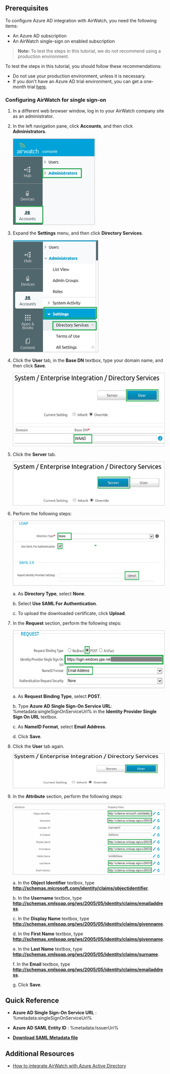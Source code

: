 
## Prerequisites

To configure Azure AD integration with AirWatch, you need the following items:

- An Azure AD subscription
- An AirWatch single-sign on enabled subscription

> **Note:**
> To test the steps in this tutorial, we do not recommend using a production environment.

To test the steps in this tutorial, you should follow these recommendations:

- Do not use your production environment, unless it is necessary.
- If you don't have an Azure AD trial environment, you can get a one-month trial [here](https://azure.microsoft.com/pricing/free-trial/).

### Configuring AirWatch for single sign-on

1. In a different web browser window, log in to your AirWatch company site as an administrator.

2. In the left navigation pane, click **Accounts**, and then click **Administrators**.
   
    ![Administrators](./media/ic791920.png "Administrators")

3. Expand the **Settings** menu, and then click **Directory Services**.
   
    ![Settings](./media/ic791921.png "Settings")

4. Click the **User** tab, in the **Base DN** textbox, type your domain name, and then click **Save**.
   
    ![User](./media/ic791922.png "User")

5. Click the **Server** tab.
   
    ![Server](./media/ic791923.png "Server")

6. Perform the following steps:
    
	![Upload](./media/ic791924.png "Upload")    

    a. As **Directory Type**, select **None**.

    b. Select **Use SAML For Authentication**.

    c. To upload the downloaded certificate, click **Upload**.

7. In the **Request** section, perform the following steps:
    
    ![Request](./media/ic791925.png "Request")  

    a. As **Request Binding Type**, select **POST**.

    b. Type **Azure AD Single Sign-On Service URL**: %metadata:singleSignOnServiceUrl% in the **Identity Provider Single Sign On URL** textbox.

    c. As **NameID Format**, select **Email Address**.

    d. Click **Save**.

8. Click the **User** tab again.
    
    ![User](./media/ic791926.png "User")

9. In the **Attribute** section, perform the following steps:
    
    ![Attribute](./media/ic791927.png "Attribute")

    a. In the **Object Identifier** textbox, type **http://schemas.microsoft.com/identity/claims/objectidentifier**.

    b. In the **Username** textbox, type **http://schemas.xmlsoap.org/ws/2005/05/identity/claims/emailaddress**.

    c. In the **Display Name** textbox, type **http://schemas.xmlsoap.org/ws/2005/05/identity/claims/givenname**.

    d. In the **First Name** textbox, type **http://schemas.xmlsoap.org/ws/2005/05/identity/claims/givenname**.

    e. In the **Last Name** textbox, type **http://schemas.xmlsoap.org/ws/2005/05/identity/claims/surname**.

    f. In the **Email** textbox, type **http://schemas.xmlsoap.org/ws/2005/05/identity/claims/emailaddress**.
    
    g. Click **Save**.


## Quick Reference

* **Azure AD Single Sign-On Service URL** : %metadata:singleSignOnServiceUrl%

* **Azure AD SAML Entity ID** : %metadata:IssuerUri%

* **[Download SAML Metadata file](%metadata:metadataDownloadUrl%)**


## Additional Resources

* [How to integrate AirWatch with Azure Active Directory](https://docs.microsoft.com/azure/active-directory/active-directory-saas-airwatch-tutorial)

